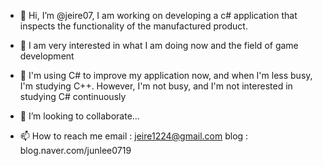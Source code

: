- 👋 Hi, I’m @jeire07,
I am working on developing a c# application that inspects the functionality of the manufactured product.

- 👀 I am very interested in what I am doing now and the field of game development

- 🌱 I'm using C# to improve my application now, and when I'm less busy, I'm studying C++. However, I'm not busy, and I'm not interested in studying C# continuously

- 💞️ I’m looking to collaborate...

- 📫 How to reach me
email : jeire1224@gmail.com
blog : blog.naver.com/junlee0719

<!---
jeire07/jeire07 is a ✨ special ✨ repository because its `README.md` (this file) appears on your GitHub profile.
You can click the Preview link to take a look at your changes.
--->
